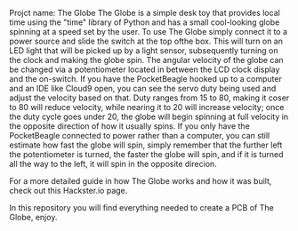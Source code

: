 Projct name: The Globe
The Globe is a simple desk toy that provides local time using the "time" 
library of Python and has a small cool-looking globe spinning at a speed 
set by the user.
To use The Globe simply connect it to a power source and slide the switch
at the top ofthe box. This will turn on an LED light that will be picked 
up by a light sensor, subsequently turning on the clock and making the globe
spin. The angular velocity of the globe can be changed via a potentiometer
located in between the LCD clock display and the on-switch. If you have the
PocketBeagle hooked up to a computer and an IDE like Cloud9 open, you can see 
the servo duty being used and adjust the velocity based on that. Duty ranges 
from 15 to 80, making it coser to 80 will reduce velocity, while nearing it 
to 20 will increase velocity; once the duty cycle goes under 20, the globe
will begin spinning at full velocity in the opposite direction of how it usually
spins. If you only have the PocketBeagle connected to power rather than a computer,
you can still estimate how fast the globe will spin, simply remember that the
further left the potentiometer is turned, the faster the globe will spin, and
if it is turned all the way to the left, it will spin in the opposite direcion.

For a more detailed guide in how The Globe works and how it was built, check out
this Hackster.io page.

In this repository you will find everything needed to create a PCB of The Globe, enjoy.
